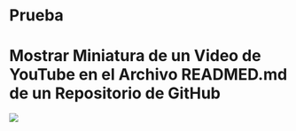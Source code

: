 # Prueba
# Mostrar Miniatura de un Video de YouTube en el Archivo READMED.md de un Repositorio de GitHub
 
[![](https://markdown-videos.deta.dev/youtube/ssMNCIUPOLI)](https://www.youtube.com/watch?v=ssMNCIUPOLI)
